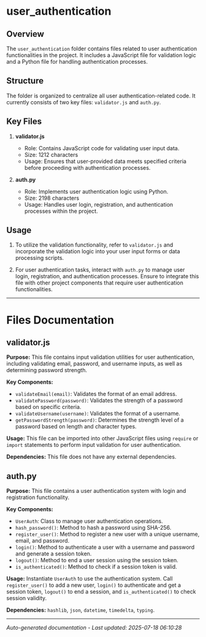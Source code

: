 # user_authentication

## Overview
The `user_authentication` folder contains files related to user authentication functionalities in the project. It includes a JavaScript file for validation logic and a Python file for handling authentication processes.

## Structure
The folder is organized to centralize all user authentication-related code. It currently consists of two key files: `validator.js` and `auth.py`.

## Key Files
1. **validator.js**
   - Role: Contains JavaScript code for validating user input data.
   - Size: 1212 characters
   - Usage: Ensures that user-provided data meets specified criteria before proceeding with authentication processes.

2. **auth.py**
   - Role: Implements user authentication logic using Python.
   - Size: 2198 characters
   - Usage: Handles user login, registration, and authentication processes within the project.

## Usage
1. To utilize the validation functionality, refer to `validator.js` and incorporate the validation logic into your user input forms or data processing scripts.
   
2. For user authentication tasks, interact with `auth.py` to manage user login, registration, and authentication processes. Ensure to integrate this file with other project components that require user authentication functionalities.

---

# Files Documentation

## validator.js

**Purpose:** This file contains input validation utilities for user authentication, including validating email, password, and username inputs, as well as determining password strength.

**Key Components:**
- `validateEmail(email)`: Validates the format of an email address.
- `validatePassword(password)`: Validates the strength of a password based on specific criteria.
- `validateUsername(username)`: Validates the format of a username.
- `getPasswordStrength(password)`: Determines the strength level of a password based on length and character types.

**Usage:** This file can be imported into other JavaScript files using `require` or `import` statements to perform input validation for user authentication.

**Dependencies:** This file does not have any external dependencies.

## auth.py

**Purpose:** This file contains a user authentication system with login and registration functionality.

**Key Components:**
- `UserAuth`: Class to manage user authentication operations.
- `hash_password()`: Method to hash a password using SHA-256.
- `register_user()`: Method to register a new user with a unique username, email, and password.
- `login()`: Method to authenticate a user with a username and password and generate a session token.
- `logout()`: Method to end a user session using the session token.
- `is_authenticated()`: Method to check if a session token is valid.

**Usage:** Instantiate `UserAuth` to use the authentication system. Call `register_user()` to add a new user, `login()` to authenticate and get a session token, `logout()` to end a session, and `is_authenticated()` to check session validity.

**Dependencies:** `hashlib`, `json`, `datetime`, `timedelta`, `typing`.

---
*Auto-generated documentation - Last updated: 2025-07-18 06:10:28*
